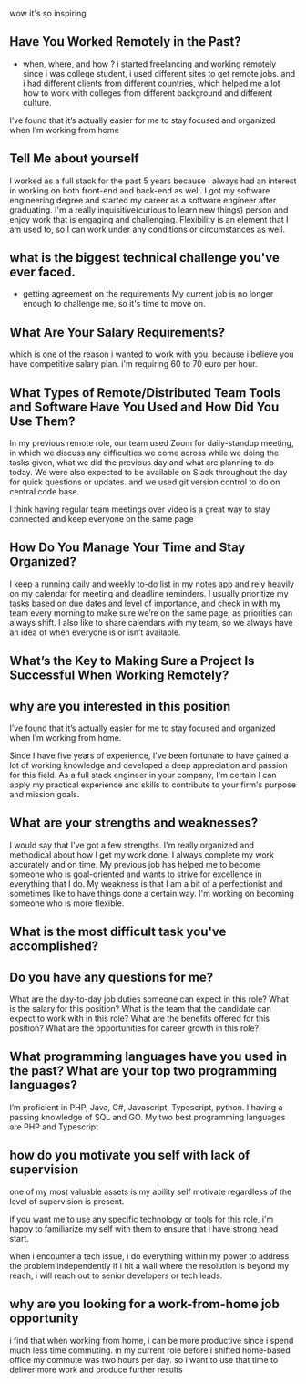 wow it's so inspiring
## Have You Worked Remotely in the Past?
- when, where, and how ?
i started freelancing and working remotely since i was college student, i used different sites to get remote
jobs. and i had different clients from different countries, which helped me a lot how to work with colleges from
different background and different culture.

 I’ve found that it’s actually easier for me to stay focused and organized when I’m working from home

## Tell Me about yourself
I worked as a full stack for the past 5 years because I always had an interest in working on both front-end and back-end as well. I got my software engineering degree and started my career as a software engineer after graduating. I'm a really inquisitive(curious to learn new things) person and enjoy work that is engaging and challenging. Flexibility is an element that I am used to, so I can work under any conditions or circumstances as well.


## what is the biggest technical challenge you've ever faced.
- getting agreement on the requirements
My current job is no longer enough to challenge me, so it's time to move on.

## What Are Your Salary Requirements?
which is one of the reason i wanted to work with you. because i believe you have competitive salary plan. 
i'm requiring 60 to 70 euro per hour. 

## What Types of Remote/Distributed Team Tools and Software Have You Used and How Did You Use Them?
In my previous remote role, our team used Zoom for daily-standup meeting, in which we discuss any difficulties we come across while we doing the tasks given, what we did the previous day and what are planning to do today.
We were also expected to be available on Slack throughout the day for quick questions or updates. and we used git version control to do on central code base.

I think having regular team meetings over video is a great way to stay connected and keep everyone on the same page

## How Do You Manage Your Time and Stay Organized?
I keep a running daily and weekly to-do list in my notes app and rely heavily on my calendar for meeting and deadline reminders. I usually prioritize my tasks based on due dates and level of importance, and check in with my team every morning to make sure we’re on the same page, as priorities can always shift. I also like to share calendars with my team, so we always have an idea of when everyone is or isn’t available.


## What’s the Key to Making Sure a Project Is Successful When Working Remotely?

## why are you interested in this position
I’ve found that it’s actually easier for me to stay focused and organized when I’m working from home.

Since I have five years of experience, I've been fortunate to have gained a lot of working knowledge and developed a deep appreciation and passion for this field. As a full stack engineer in your company, I'm certain I can apply my practical experience and skills to contribute to your firm's purpose and mission goals.

## What are your strengths and weaknesses?
I would say that I've got a few strengths. I'm really organized and methodical about how I get my work done. I always complete my work accurately and on time. My previous job has helped me to become someone who is goal-oriented and wants to strive for excellence in everything that I do. My weakness is that I am a bit of a perfectionist and sometimes like to have things done a certain way. I'm working on becoming someone who is more flexible.

## What is the most difficult task you've accomplished?

## Do you have any questions for me?

What are the day-to-day job duties someone can expect in this role?
What is the salary for this position?
What is the team that the candidate can expect to work with in this role?
What are the benefits offered for this position?
What are the opportunities for career growth in this role?


## What programming languages have you used in the past? What are your top two programming languages?
I’m proficient in PHP, Java, C#, Javascript, Typescript, python. I having a passing knowledge of SQL and GO. My two best programming languages are PHP and Typescript


## how do you motivate you self with lack of supervision
one of my most valuable assets is my ability self motivate regardless of the level of supervision is present.



if you want me to use any specific technology or tools for this role, i'm happy to familiarize my self with
them to ensure that i have strong head start.


when i encounter a tech issue, i do everything within my power to address the problem independently
if i hit a wall where the resolution is beyond my reach, i will reach out to senior developers or tech leads.

## why are you looking for a work-from-home job opportunity
i find that when working from home, i can be more productive since i spend much less time commuting.
in my current role before i shifted home-based office my commute was two hours per day.
so i want to use that time to deliver more work and produce further results